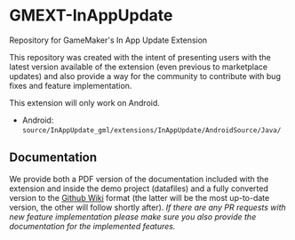 # GMEXT-InAppUpdate
Repository for GameMaker's In App Update Extension

This repository was created with the intent of presenting users with the latest version available of the extension (even previous to marketplace updates) and also provide a way for the community to contribute with bug fixes and feature implementation.

This extension will only work on Android.

* Android: `source/InAppUpdate_gml/extensions/InAppUpdate/AndroidSource/Java/`

## Documentation

We provide both a PDF version of the documentation included with the extension and inside the demo project (datafiles) and a fully converted version to the [Github Wiki](../../wiki) format (the latter will be the most up-to-date version, the other will follow shortly after). *If there are any PR requests with new feature implementation please make sure you also provide the documentation for the implemented features.*
